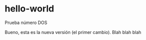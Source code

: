 # hello-world
Prueba número DOS

Bueno, esta es la nueva versión (el primer cambio). Blah blah blah

